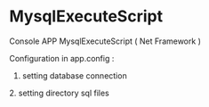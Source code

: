 # MysqlExecuteScript
Console APP MysqlExecuteScript ( Net Framework )

Configuration in app.config : 
1. setting database connection
<add key="DatabaseConnection" value="server=localhost;user=root;port=3308;password=1146264;" />
2. setting directory sql files
<add key="SqlFileDirectory" value="D:\sqlfile\" />


